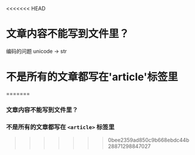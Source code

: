 <<<<<<< HEAD
# 文章内容不能写到文件里？
编码的问题 unicode -> str
# 不是所有的文章都写在'article'标签里
=======
### 文章内容不能写到文件里？

### 不是所有的文章都写在 ```<article>``` 标签里
>>>>>>> 0bee2359ad850c9b668ebdc44b28871298847027
